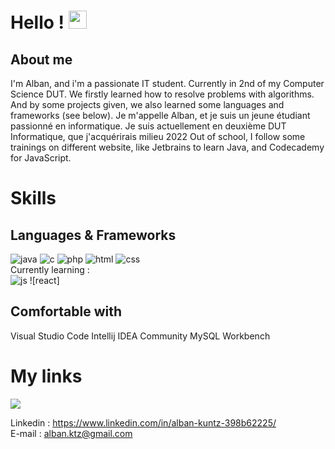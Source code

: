# Hello ! <img src="https://media.giphy.com/media/hvRJCLFzcasrR4ia7z/giphy.gif" width="29px">

## About me
I'm Alban, and i'm a passionate IT student. Currently in 2nd of my Computer Science DUT.
We firstly learned how to resolve problems with algorithms. And by some projects given, we also learned some languages and frameworks (see below).
Je m'appelle Alban, et je suis un jeune étudiant passionné en informatique. Je suis actuellement en deuxième DUT Informatique, que j'acquérirais milieu 2022
Out of school, I follow some trainings on different website, like Jetbrains to learn Java, and Codecademy for JavaScript.

# Skills

## Languages & Frameworks
![java](https://img.shields.io/badge/Java-ED8B00?style=for-the-badge&logo=java&logoColor=white)
![c](https://img.shields.io/badge/C-00599C?style=for-the-badge&logo=c&logoColor=white)
![php](https://img.shields.io/badge/PHP-777BB4?style=for-the-badge&logo=php&logoColor=white)
![html](https://img.shields.io/badge/HTML5-E34F26?style=for-the-badge&logo=html5&logoColor=white)
![css](https://img.shields.io/badge/CSS-239120?&style=for-the-badge&logo=css3&logoColor=white)<br>
Currently learning : <br>
![js](https://img.shields.io/badge/JavaScript-F7DF1E?style=for-the-badge&logo=javascript&logoColor=black)
![react]
## Comfortable with
Visual Studio Code
Intellij IDEA Community
MySQL Workbench


# My links
<a href="https://linkedin.com/in/thomas basquin" target="blank"><img align="center" src="https://img.shields.io/badge/LinkedIn-0077B5?style=for-the-badge&logo=linkedin&logoColor=white"/></a>

Linkedin : https://www.linkedin.com/in/alban-kuntz-398b62225/ <br/>
E-mail : alban.ktz@gmail.com
<!---
Alban-Ktz/Alban-Ktz is a ✨ special ✨ repository because its `README.md` (this file) appears on your GitHub profile.
You can click the Preview link to take a look at your changes.
--->
